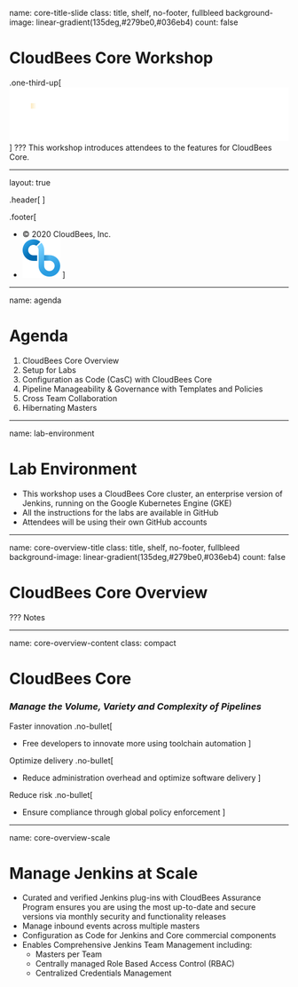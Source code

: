 name: core-title-slide
class: title, shelf, no-footer, fullbleed
background-image: linear-gradient(135deg,#279be0,#036eb4)
count: false


# CloudBees Core Workshop
.one-third-up[![:scale 40%](../img/CloudBees-Logo-White+Tag.png)]
???
This workshop introduces attendees to the features for CloudBees Core.

---
layout: true

.header[
]

.footer[
- © 2020 CloudBees, Inc.
- ![:scale 100%](../img/CloudBees-Submark-Full-Color.svg)
]
---
name: agenda
# Agenda

1. CloudBees Core Overview
2. Setup for Labs
3. Configuration as Code (CasC) with CloudBees Core
4. Pipeline Manageability & Governance with Templates and Policies
5. Cross Team Collaboration
6. Hibernating Masters

---
name: lab-environment
# Lab Environment
* This workshop uses a CloudBees Core cluster, an enterprise version of Jenkins, running on the Google Kubernetes Engine (GKE)
* All the instructions for the labs are available in GitHub
* Attendees will be using their own GitHub accounts 

---
name: core-overview-title
class: title, shelf, no-footer, fullbleed
background-image: linear-gradient(135deg,#279be0,#036eb4)
count: false

# CloudBees Core Overview

???
Notes

---
name: core-overview-content
class: compact

# CloudBees Core
### *Manage the Volume, Variety and Complexity of Pipelines*

Faster innovation
.no-bullet[
* Free developers to innovate more using toolchain automation
]

Optimize delivery
.no-bullet[
* Reduce administration overhead and optimize software delivery
]

Reduce risk
.no-bullet[
* Ensure compliance through global policy enforcement
]

---
name: core-overview-scale

# Manage Jenkins at Scale
* Curated and verified Jenkins plug-ins with CloudBees Assurance Program ensures you are using the most up-to-date and secure versions via monthly security and functionality releases 
* Manage inbound events across multiple masters
* Configuration as Code for Jenkins and Core commercial components
* Enables Comprehensive Jenkins Team Management including:
  * Masters per Team
  * Centrally managed Role Based Access Control (RBAC)
  * Centralized Credentials Management
